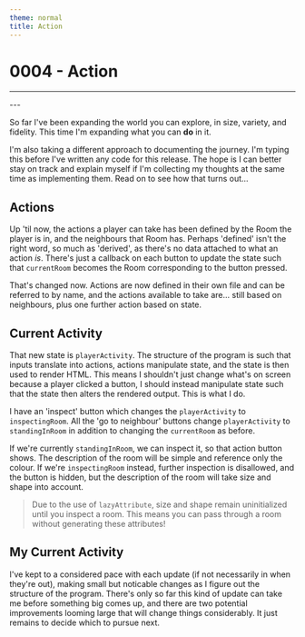 ```yaml
---
theme: normal
title: Action
---
```


0004 - Action
=

---
<div id='view'></div>
<div id='actions'></div>
<script type="text/javascript" src="{{ '/assets/0004/app.js' | relative_url }}">
</script>
<link rel='stylesheet' href="{{ '/assets/0004/app.css' | relative_url }}"/>
---

So far I've been expanding the world you can explore, in size, variety, and fidelity. This time I'm expanding what you can **do** in it.

I'm also taking a different approach to documenting the journey. I'm typing this before I've written any code for this release. The hope is I can better stay on track and explain myself if I'm collecting my thoughts at the same time as implementing them. Read on to see how that turns out...

Actions
-
Up 'til now, the actions a player can take has been defined by the Room the player is in, and the neighbours that Room has. Perhaps 'defined' isn't the right word, so much as 'derived', as there's no data attached to what an action *is*. There's just a callback on each button to update the state such that `currentRoom` becomes the Room corresponding to the button pressed.

That's changed now. Actions are now defined in their own file and can be referred to by name, and the actions available to take are... still based on neighbours, plus one further action based on state.

Current Activity
-
That new state is `playerActivity`. The structure of the program is such that inputs translate into actions, actions manipulate state, and the state is then used to render HTML. This means I shouldn't just change what's on screen because a player clicked a button, I should instead manipulate state such that the state then alters the rendered output. This is what I do.

I have an 'inspect' button which changes the `playerActivity` to `inspectingRoom`. All the 'go to neighbour' buttons change `playerActivity` to `standingInRoom` in addition to changing the `currentRoom` as before.

If we're currently `standingInRoom`, we can inspect it, so that action button shows. The description of the room will be simple and reference only the colour. If we're `inspectingRoom` instead, further inspection is disallowed, and the button is hidden, but the description of the room will take size and shape into account.

> Due to the use of `lazyAttribute`, size and shape remain uninitialized until you inspect a room. This means you can pass through a room without generating these attributes!

My Current Activity
-
I've kept to a considered pace with each update (if not necessarily in when they're out), making small but noticable changes as I figure out the structure of the program. There's only so far this kind of update can take me before something big comes up, and there are two potential improvements looming large that will change things considerably. It just remains to decide which to pursue next.
